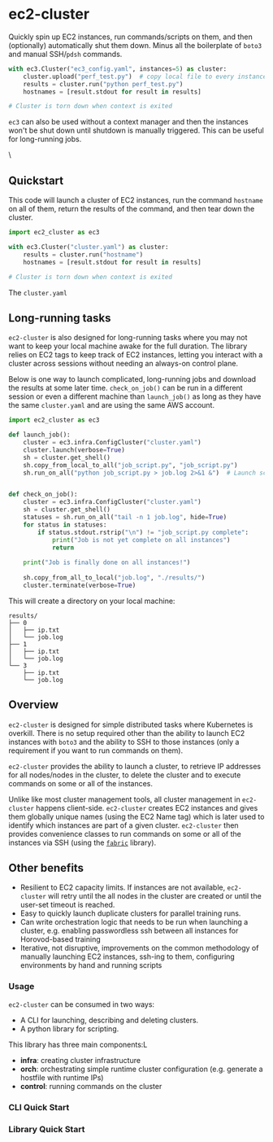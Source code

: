 # ec2-cluster

Quickly spin up EC2 instances, run commands/scripts on them, and then (optionally) automatically shut them down. Minus all the boilerplate of `boto3` and manual SSH/`pdsh` commands.

```python
with ec3.Cluster("ec3_config.yaml", instances=5) as cluster:
    cluster.upload("perf_test.py")  # copy local file to every instance
    results = cluster.run("python perf_test.py")
    hostnames = [result.stdout for result in results]

# Cluster is torn down when context is exited
```

`ec3` can also be used without a context manager and then the instances won't be shut down until shutdown is manually triggered. This can be useful for long-running jobs.

\
## Quickstart

This code will launch a cluster of EC2 instances, run the command `hostname` on all of them, return the results of the command, and then tear down the cluster.

```python
import ec2_cluster as ec3

with ec3.Cluster("cluster.yaml") as cluster:
    results = cluster.run("hostname")
    hostnames = [result.stdout for result in results]

# Cluster is torn down when context is exited
```

The `cluster.yaml` 

## Long-running tasks

`ec2-cluster` is also designed for long-running tasks where you may not want to keep your local machine awake for the full duration. The library relies on EC2 tags to keep track of EC2 instances, letting you interact with a cluster across sessions without needing an always-on control plane.

Below is one way to launch complicated, long-running jobs and download the results at some later time. `check_on_job()` can be run in a different session or even a different machine than `launch_job()` as long as they have the same `cluster.yaml` and are using the same AWS account.

```python
import ec2_cluster as ec3

def launch_job():
    cluster = ec3.infra.ConfigCluster("cluster.yaml")
    cluster.launch(verbose=True)
    sh = cluster.get_shell()
    sh.copy_from_local_to_all("job_script.py", "job_script.py")
    sh.run_on_all("python job_script.py > job.log 2>&1 &")  # Launch script as background process


def check_on_job():
    cluster = ec3.infra.ConfigCluster("cluster.yaml")
    sh = cluster.get_shell()
    statuses = sh.run_on_all("tail -n 1 job.log", hide=True)
    for status in statuses:
        if status.stdout.rstrip("\n") != "job_script.py complete":
            print("Job is not yet complete on all instances")
            return
    
    print("Job is finally done on all instances!")
     
    sh.copy_from_all_to_local("job.log", "./results/")
    cluster.terminate(verbose=True)
```
This will create a directory on your local machine:
```
results/
├── 0
│   ├── ip.txt
│   └── job.log
├── 1
│   ├── ip.txt
│   └── job.log
└── 3
    ├── ip.txt
    └── job.log
```




## Overview


`ec2-cluster` is designed for simple distributed tasks where Kubernetes is overkill. There is no setup required other than the ability to launch EC2 instances with `boto3` and the ability to SSH to those instances (only a requirement if you want to run commands on them). 

`ec2-cluster` provides the ability to launch a cluster, to retrieve IP addresses for all nodes/nodes in the cluster, to delete the cluster and to execute commands on some or all of the instances. 

Unlike like most cluster management tools, all cluster management in `ec2-cluster` happens client-side. `ec2-cluster` creates EC2 instances and gives them globally unique names (using the EC2 Name tag) which is later used to identify which instances are part of a given cluster. `ec2-cluster` then provides convenience classes to run commands on some or all of the instances via SSH (using the [`fabric`](https://github.com/fabric/fabric) library).

## Other benefits

- Resilient to EC2 capacity limits. If instances are not available, `ec2-cluster` will retry until the all nodes in the cluster are created or until the user-set timeout is reached.
- Easy to quickly launch duplicate clusters for parallel training runs.
- Can write orchestration logic that needs to be run when launching a cluster, e.g. enabling passwordless ssh between all instances for Horovod-based training
- Iterative, not disruptive, improvements on the common methodology of manually launching EC2 instances, ssh-ing to them, configuring environments by hand and running scripts






### Usage

`ec2-cluster` can be consumed in two ways:

- A CLI for launching, describing and deleting clusters. 
- A python library for scripting.  

This library has three main components:L
- **infra**: creating cluster infrastructure
- **orch**: orchestrating simple runtime cluster configuration (e.g. generate a hostfile with runtime IPs)
- **control**: running commands on the cluster

### CLI Quick Start

### Library Quick Start





